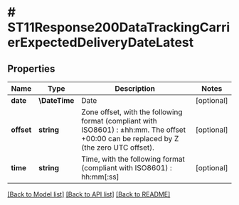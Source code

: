 # # ST11Response200DataTrackingCarrierExpectedDeliveryDateLatest

## Properties

Name | Type | Description | Notes
------------ | ------------- | ------------- | -------------
**date** | **\DateTime** | Date | [optional]
**offset** | **string** | Zone offset, with the following format (compliant with ISO8601) : ±hh:mm. The offset +00:00 can be replaced by Z (the zero UTC offset). | [optional]
**time** | **string** | Time, with the following format (compliant with ISO8601) : hh:mm[:ss] | [optional]

[[Back to Model list]](../../README.md#models) [[Back to API list]](../../README.md#endpoints) [[Back to README]](../../README.md)
